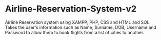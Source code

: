 # Airline-Reservation-System-v2


Airline Reservation system using XAMPP, PHP, CSS and HTML and SQL.
Takes the user's information such as Name, Surname, DOB, Username and Password to allow them to book flights from a list of cities to another.
